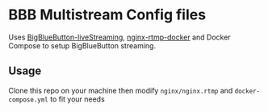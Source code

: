 # BBB Multistream Config files

Uses [BigBlueButton-liveStreaming](https://github.com/aau-zid/BigBlueButton-liveStreaming), [nginx-rtmp-docker](https://github.com/tiangolo/nginx-rtmp-docker) and Docker Compose to setup BigBlueButton streaming.

## Usage

Clone this repo on your machine then modify `nginx/nginx.rtmp` and `docker-compose.yml` to fit your needs